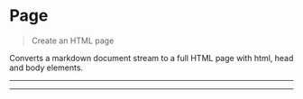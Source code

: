 # Page

<? @include readme/badges.md ?>

> Create an HTML page

Converts a markdown document stream to a full HTML page with html, head and body elements.

<? @include {=readme} install.md ?>

***
<!-- @toc -->
***

<? @include {=readme} example.md usage.md help.md ?>

<? @exec mkapi index.js html-page.js --title=API --level=2 ?>
<? @include {=readme} license.md links.md ?>
